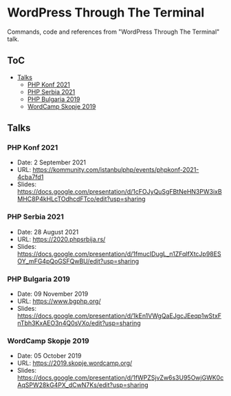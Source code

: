 # WordPress Through The Terminal

Commands, code and references from "WordPress Through The Terminal" talk.

## ToC

- [Talks](#talks)
  - [PHP Konf 2021](#php-konf-2021)
  - [PHP Serbia 2021](#php-serbia-2021)
  - [PHP Bulgaria 2019](#php-bulgaria-2019)
  - [WordCamp Skopje 2019](#wordcamp-skopje-2019)

## Talks

### PHP Konf 2021

- Date: 2 September 2021
- URL: https://kommunity.com/istanbulphp/events/phpkonf-2021-4cba7fd1
- Slides: https://docs.google.com/presentation/d/1cFOJyQuSgFBtNeHN3PW3ixBMHC8P4kHLcTOdhcdFTco/edit?usp=sharing

### PHP Serbia 2021

- Date: 28 August 2021
- URL: https://2020.phpsrbija.rs/
- Slides: https://docs.google.com/presentation/d/1fmucIDugL_n1ZFqlfXtcJp98ESOY_mFG4pQoGSFQwBU/edit?usp=sharing

### PHP Bulgaria 2019

- Date: 09 November 2019
- URL: https://www.bgphp.org/
- Slides: https://docs.google.com/presentation/d/1kEn1VWgQaEJgcJEeqp1wStxFnTbh3KxAEO3n4Q0sVXo/edit?usp=sharing

### WordCamp Skopje 2019

- Date: 05 October 2019
- URL: https://2019.skopje.wordcamp.org/
- Slides: https://docs.google.com/presentation/d/1fWPZSjvZw6s3U95OwjGWK0cAqSPW28kG4PX_dCwN7Ks/edit?usp=sharing
